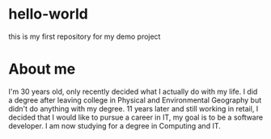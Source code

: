 # hello-world
this is my first repository for my demo project

<h1> About me </h1>

I'm 30 years old, only recently decided what I actually do with my life. I did a degree after leaving college in Physical and Environmental Geography but didn't do anything with my degree. 11 years later and still working in retail, I decided that I would like to pursue a career in IT, my goal is to be a software developer. I am now studying for a degree in Computing and IT.
